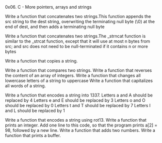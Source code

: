 0x06. C - More pointers, arrays and strings

Write a function that concatenates two strings.This function appends the src string to the dest string, overwriting the terminating null byte (\0) at the end of dest, and then adds a terminating null byte

Write a function that concatenates two strings.The _strncat function is similar to the _strcat function, except that
it will use at most n bytes from src; and
src does not need to be null-terminated if it contains n or more bytes

Write a function that copies a string.

Write a function that compares two strings.
Write a function that reverses the content of an array of integers.
Write a function that changes all lowercase letters of a string to uppercase
Write a function that capitalizes all words of a string.

Write a function that encodes a string into 1337.
Letters a and A should be replaced by 4
Letters e and E should be replaced by 3
Letters o and O should be replaced by 0
Letters t and T should be replaced by 7
Letters l and L should be replaced by 1

Write a function that encodes a string using rot13.
Write a function that prints an integer.
Add one line to this code, so that the program prints a[2] = 98, followed by a new line.
Write a function that adds two numbers.
Write a function that prints a buffer.
